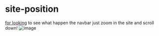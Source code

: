 # site-position
[for looking](https://birkan-dogan.github.io/site-position/)
to see what happen the navbar just zoom in the site and scroll down!
![image](https://user-images.githubusercontent.com/101419153/168491567-f01a2041-9137-4e07-9093-7ebb43740aa2.png)
